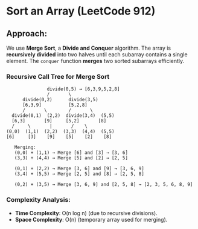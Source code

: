 # Sort an Array (LeetCode 912)

## Approach:
We use **Merge Sort**, a **Divide and Conquer** algorithm. The array is **recursively divided** into two halves until each subarray contains a single element. The `conquer` function **merges** two sorted subarrays efficiently.

### **Recursive Call Tree for Merge Sort**
```
               divide(0,5) → [6,3,9,5,2,8]
               /       \
      divide(0,2)      divide(3,5)
      [6,3,9]          [5,2,8]
      /       \        /       \
  divide(0,1)  (2,2)  divide(3,4)  (5,5)
  [6,3]       [9]     [5,2]       [8]
  /     \       |       /    \
(0,0)  (1,1)  (2,2)  (3,3)  (4,4)  (5,5)
[6]     [3]    [9]    [5]    [2]    [8]

   Merging:
   (0,0) + (1,1) → Merge [6] and [3] → [3, 6]
   (3,3) + (4,4) → Merge [5] and [2] → [2, 5]

   (0,1) + (2,2) → Merge [3, 6] and [9] → [3, 6, 9]
   (3,4) + (5,5) → Merge [2, 5] and [8] → [2, 5, 8]

   (0,2) + (3,5) → Merge [3, 6, 9] and [2, 5, 8] → [2, 3, 5, 6, 8, 9]
```

### **Complexity Analysis:**
- **Time Complexity**: O(n log n) (due to recursive divisions).
- **Space Complexity**: O(n) (temporary array used for merging).

